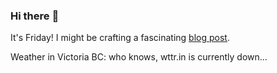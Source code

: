 ### Hi there :wave:

It's Friday! I might be crafting a fascinating [blog post](https://benjaminwuethrich.dev).

Weather in Victoria BC: who knows, wttr.in is currently down...
